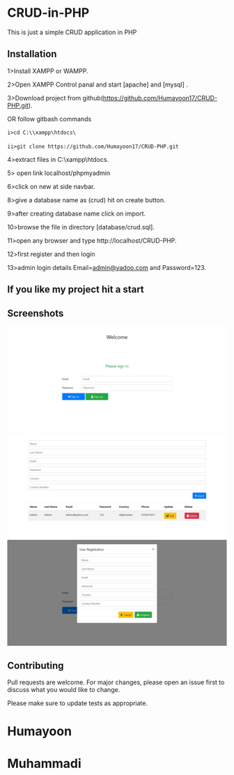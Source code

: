 # CRUD-in-PHP

This is just a simple CRUD application in PHP

## Installation

1>Install XAMPP or WAMPP.

2>Open XAMPP Control panal and start [apache] and [mysql] .

3>Download project from github(https://github.com/Humayoon17/CRUD-PHP.git).
 
 OR follow gitbash commands

    i>cd C:\\xampp\htdocs\

    ii>git clone https://github.com/Humayoon17/CRUD-PHP.git

4>extract files in C:\\xampp\htdocs\.

5> open link localhost/phpmyadmin

6>click on new at side navbar.

8>give a database name as (crud) hit on create button.

9>after creating database name click on import.

10>browse the file in directory [database/crud.sql].

11>open any browser and type http://localhost/CRUD-PHP.

12>first register and then login

13>admin login details  Email=admin@yadoo.com and Password=123.

## If you like my project hit a start


## Screenshots
![](screenshot/login.png)
![](screenshot/adduser.png)
![](screenshot/register.png)

## Contributing
Pull requests are welcome. For major changes, please open an issue first to discuss what you would like to change.

Please make sure to update tests as appropriate.

# Humayoon
# Muhammadi
